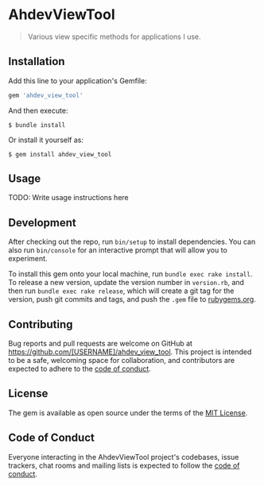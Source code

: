 # AhdevViewTool
>Various view specific methods for applications I use.
## Installation

Add this line to your application's Gemfile:

```ruby
gem 'ahdev_view_tool'
```

And then execute:

    $ bundle install

Or install it yourself as:

    $ gem install ahdev_view_tool

## Usage

TODO: Write usage instructions here

## Development

After checking out the repo, run `bin/setup` to install dependencies. You can also run `bin/console` for an interactive prompt that will allow you to experiment.

To install this gem onto your local machine, run `bundle exec rake install`. To release a new version, update the version number in `version.rb`, and then run `bundle exec rake release`, which will create a git tag for the version, push git commits and tags, and push the `.gem` file to [rubygems.org](https://rubygems.org).

## Contributing

Bug reports and pull requests are welcome on GitHub at https://github.com/[USERNAME]/ahdev_view_tool. This project is intended to be a safe, welcoming space for collaboration, and contributors are expected to adhere to the [code of conduct](https://github.com/[USERNAME]/ahdev_view_tool/blob/master/CODE_OF_CONDUCT.md).


## License

The gem is available as open source under the terms of the [MIT License](https://opensource.org/licenses/MIT).

## Code of Conduct

Everyone interacting in the AhdevViewTool project's codebases, issue trackers, chat rooms and mailing lists is expected to follow the [code of conduct](https://github.com/[USERNAME]/ahdev_view_tool/blob/master/CODE_OF_CONDUCT.md).
